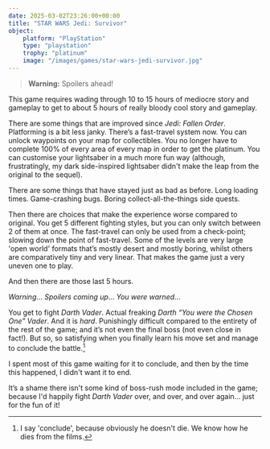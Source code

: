 ```yaml
---
date: 2025-03-02T23:26:00+00:00
title: "STAR WARS Jedi: Survivor"
object:
    platform: "PlayStation"
    type: "playstation"
    trophy: "platinum"
    image: "/images/games/star-wars-jedi-survivor.jpg"
---
```


> **Warning:** Spoilers ahead!

This game requires wading through 10 to 15 hours of mediocre story and gameplay to get to about 5 hours of really bloody cool story and gameplay.

There are some things that are improved since *Jedi: Fallen Order*. Platforming is a bit less janky. There’s a fast-travel system now. You can unlock waypoints on your map for collectibles. You no longer have to complete 100% of every area of every map in order to get the platinum. You can  customise your lightsaber in a much more fun way (although, frustratingly, my dark side-inspired lightsaber didn't make the leap from the original to the sequel). 

There are some things that have stayed just as bad as before. Long loading times. Game-crashing bugs. Boring collect-all-the-things side quests.

Then there are choices that make the experience worse compared to original. You get 5 different fighting styles, but you can only switch between 2 of them at once. The fast-travel can only be used from a check-point; slowing down the point of fast-travel. Some of the levels are very large 'open world' formats that’s mostly desert and mostly boring, whilst others are comparatively tiny and very linear. That makes the game just a very uneven one to play.

And then there are those last 5 hours. 

*Warning*... *Spoilers coming up*... *You were warned*... 

You get to fight *Darth Vader*. Actual freaking *Darth “You were the Chosen One” Vader*. And it is *hard*. Punishingly difficult compared to the entirety of the rest of the game; and it’s not even the final boss (not even close in fact!). But so, so satisfying when you finally learn his move set and manage to conclude the battle.[^darth]

I spent most of this game waiting for it to conclude, and then by the time this happened, I didn't want it to end. 

It’s a shame there isn't some kind of boss-rush mode included in the game; because I'd happily fight *Darth Vader* over, and over, and over again... just for the fun of it!

[^darth]: I say 'conclude', because obviously he doesn't die. We know how he dies from the films. 